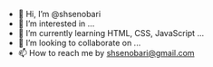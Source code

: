- 👋 Hi, I’m @shsenobari
- 👀 I’m interested in ...
- 🌱 I’m currently learning HTML, CSS, JavaScript ...
- 💞️ I’m looking to collaborate on ...
- 📫 How to reach me by shsenobari@gmail.com

<!---
shsenobari/shsenobari is a ✨ special ✨ repository because its `README.md` (this file) appears on your GitHub profile.
You can click the Preview link to take a look at your changes.
--->

